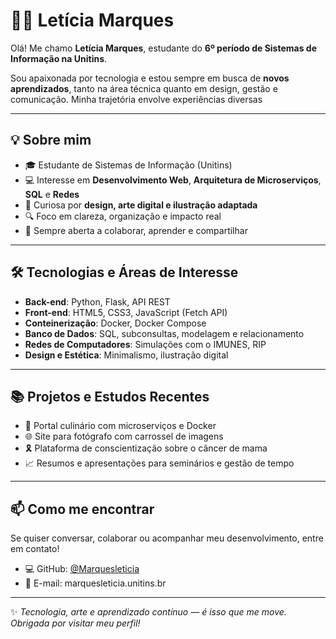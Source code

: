 # 👩‍💻 Letícia Marques

Olá! Me chamo **Letícia Marques**, estudante do **6º período de Sistemas de Informação na Unitins**.

Sou apaixonada por tecnologia e estou sempre em busca de **novos aprendizados**, tanto na área técnica quanto em design, gestão e comunicação. Minha trajetória envolve experiências diversas 

---

## 💡 Sobre mim

- 🎓 Estudante de Sistemas de Informação (Unitins)
- 💻 Interesse em **Desenvolvimento Web**, **Arquitetura de Microserviços**, **SQL** e **Redes**
- 🎨 Curiosa por **design, arte digital e ilustração adaptada**
- 🔍 Foco em clareza, organização e impacto real
- 🤝 Sempre aberta a colaborar, aprender e compartilhar

---

## 🛠️ Tecnologias e Áreas de Interesse

- **Back-end**: Python, Flask, API REST  
- **Front-end**: HTML5, CSS3, JavaScript (Fetch API)  
- **Conteinerização**: Docker, Docker Compose  
- **Banco de Dados**: SQL, subconsultas, modelagem e relacionamento  
- **Redes de Computadores**: Simulações com o IMUNES, RIP  
- **Design e Estética**:  Minimalismo, ilustração digital 
---

## 📚 Projetos e Estudos Recentes

- 🧩 Portal culinário com microserviços e Docker
- 🌐 Site para fotógrafo com carrossel de imagens
- 🎗 Plataforma de conscientização sobre o câncer de mama
- 📈 Resumos e apresentações para seminários e gestão de tempo
  
---
## 📫 Como me encontrar

Se quiser conversar, colaborar ou acompanhar meu desenvolvimento, entre em contato!

- 💻 GitHub: [@Marquesleticia](https://github.com/Marquesleticia)
- 📧 E-mail: marquesleticia.unitins.br
---

✨ *Tecnologia, arte e aprendizado contínuo — é isso que me move. Obrigada por visitar meu perfil!*

